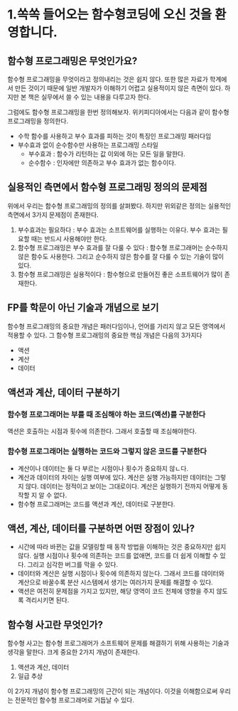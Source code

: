 # 1.쏙쏙 들어오는 함수형코딩에 오신 것을 환영합니다.


## 함수형 프로그래밍은 무엇인가요? 

함수형 프로그래밍을 무엇이라고 정의내리는 것은 쉽지 않다. 또한 많은 자료가 학계에서 만든 것이기 때문에 일반  개발자가 이해하기 어렵고 실용적이지 않은 측면이 있다.  하지만 본 책은 실무에서 쓸 수 있는 내용을 다루고자 한다.  

그럼에도 함수형 프로그래밍을 한번 정의해보자. 위키피디아에서는 다음과 같이 함수형 프로그래밍을 정의한다. 
- 수학 함수를 사용하고 부수 효과를 피하는 것이 특징인 프로그래밍 패러다임 
- 부수효과 없이 순수함수만 사용하는 프로그래밍 스타일 
	- 부수효과 : 함수가 리턴하는 값 이외에 하는 모든 일을 말한다. 
	- 순수함수 : 인자에만 의존하고 부수 효과가 없는 함수이다. 



## 실용적인 측면에서 함수형 프로그래밍 정의의 문제점 


위에서 우리는 함수형 프로그래밍의 정의를 살펴봤다. 하지만 위외같은 정의는 실용적인 측면에서 3가지 문제점이 존재한다. 

1. 부수효과는 필요하다 : 부수 효과는 소프트웨어를 실행하는 이유다. 부수 효과는 필요할 때는 반드시 사용해야만 한다. 
2. 함수형 프로그래밍은 부수 효과를 잘 다룰 수 있다 : 함수형 프로그래머는 순수하지 않은 함수도 사용한다. 그리고 순수하지 않은 함수를 잘 다룰 수 있는 기술이 많이 있다. 
3. 함수형 프로그래밍은 실용적이다 : 함수형으로 만들어진 좋은 소프트웨어가 많이 존재한다. 



## FP를 학문이 아닌 기술과 개념으로 보기 

함수형 프로그래밍의 중요한 개념은 패러다임이나, 언어를 가리지 않고 모든 영역에서 적용할 수 있다. 그 함수형 프로그래밍의 중요한 핵심 개념은 다음의 3가지다 

- 액션 
- 계산 
- 데이터 


## 액션과 계산, 데이터 구분하기 


### 함수형 프로그래머는 부를 때 조심해야 하는 코드(액션)를 구분한다 

액션은 호출하는 시점과 횟수에 의존한다. 그래서 호출할 때 조심해야한다. 


### 함수형 프로그래머는 실행하는 코드와 그렇지 않은 코드를 구분한다 

- 계산이나 데이터는 둘 다 부르는 시점이나 횟수가 중요하지 않ㄴ다. 
- 계산과 데이터의 차이는 실행 여부에 있다. 계산은 실행 가능하지만 데이터는 그렇지 않다. 데이터는 정적이고 보이는 그대로이다. 계산은 실행하기 전까지 어떻게 동작할 지 알 수 없다. 
- 함수형 프로그래머는 코드를 액션과 계산, 데이터로 구분한다. 


## 액션, 계산, 데이터를 구분하면 어떤 장점이 있나? 

- 시간에 따라 바뀐는 값을 모델링할 때 동작 방법을 이해하는 것은 중요하지만 쉽지 않다. 실행 시점이나 횟수에 의존하는 코드를 없애면, 코드를 더 쉽게 이해할 수 있다. 그리고 심각한 버그를 막을 수 있다. 
- 데이터와 계산은 실행 시점이나 횟수에 의존하지 않는다. 그래서 코드를 데이터와 계산으로 바꿀수록 분산 시스템에서 생기는 여러가지 문제를 해결할 수 있다. 
- 액션은 여전히 문제점을 가지고 있지만, 해당 영역이 코드 전체에 영향을 주지 않도록 격리시키면 된다. 


## 함수형 사고란 무엇인가? 

함수형 사고는 함수형 프로그래머가 소프트웨어 문제를 해결하기 위해 사용하는 기술과 생각을 말한다. 크게 중요한 2가지 개념이 존재한다.

1. 액션과 계산, 데이터
2. 일급 추상

이 2가지 개념이 함수형 프로그래밍의 근간이 되는 개념이다. 이것을 이해함으로써 우리는 전문적인 함수형 프로그래머로 거듭날 수 있다. 






